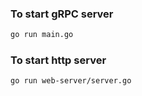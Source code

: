 ### To start gRPC server

```bash
go run main.go
```

### To start http server

```bash
go run web-server/server.go
```
